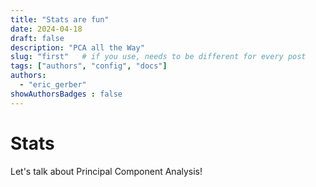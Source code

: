 ```yaml
---
title: "Stats are fun"
date: 2024-04-18
draft: false
description: "PCA all the Way"
slug: "first"   # if you use, needs to be different for every post
tags: ["authors", "config", "docs"]
authors:
  - "eric_gerber"
showAuthorsBadges : false
---
```


# Stats 

Let's talk about Principal Component Analysis!